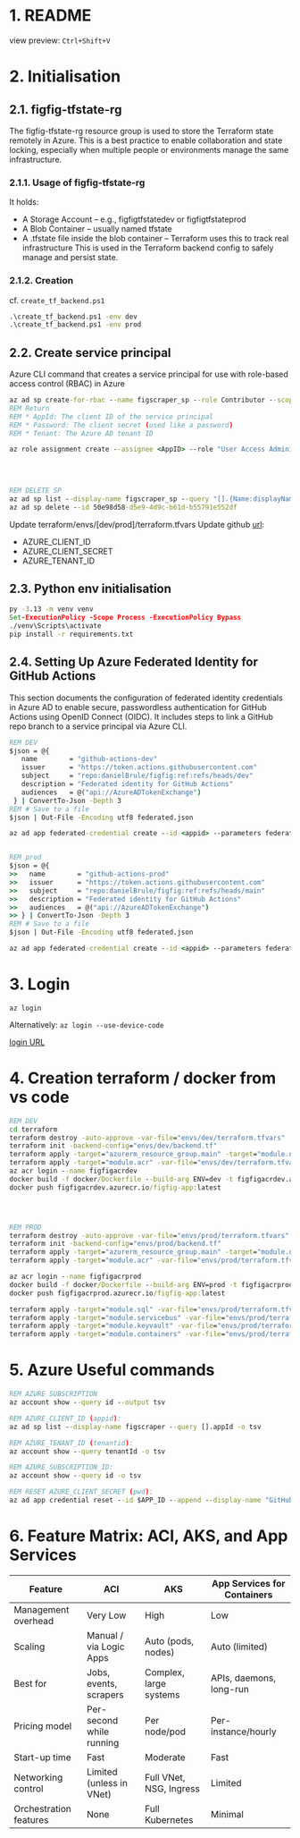 # 1. README
view preview: 
`Ctrl+Shift+V`

# 2. Initialisation 
## 2.1.  figfig-tfstate-rg
The figfig-tfstate-rg resource group is used to store the Terraform state remotely in Azure. This is a best practice to enable collaboration and state locking, especially when multiple people or environments manage the same infrastructure.

### 2.1.1. Usage of figfig-tfstate-rg
It holds:
* A Storage Account – e.g., figfigtfstatedev or figfigtfstateprod
* A Blob Container – usually named tfstate
* A .tfstate file inside the blob container – Terraform uses this to track real infrastructure
This is used in the Terraform backend config to safely manage and persist state.

### 2.1.2. Creation
cf. `create_tf_backend.ps1`
```cmd
.\create_tf_backend.ps1 -env dev
.\create_tf_backend.ps1 -env prod
```

## 2.2. Create service principal 
Azure CLI command that creates a service principal for use with role-based access control (RBAC) in Azure
```cmd
az ad sp create-for-rbac --name figscraper_sp --role Contributor --scopes /subscriptions/051a6d90-968b-4010-896c-8bdb26a892d0
REM Return
REM * AppId: The client ID of the service principal
REM * Password: The client secret (used like a password)
REM * Tenant: The Azure AD tenant ID

az role assignment create --assignee <AppID> --role "User Access Administrator" --scope /subscriptions/051a6d90-968b-4010-896c-8bdb26a892d0
  
  
  

REM DELETE SP
az ad sp list --display-name figscraper_sp --query "[].{Name:displayName, AppId:appId, ObjectId:objectId}" -o table
az ad sp delete --id 50e98d58-d5e9-4d9c-b61d-b55791e552df
```

Update terraform/envs/[dev/prod]/terraform.tfvars
Update github [url](https://github.com/danielBrule/figfig/settings/secrets/actions):
* AZURE_CLIENT_ID
* AZURE_CLIENT_SECRET
* AZURE_TENANT_ID


## 2.3. Python env initialisation 
```cmd
py -3.13 -m venv venv
Set-ExecutionPolicy -Scope Process -ExecutionPolicy Bypass
./venv\Scripts\activate
pip install -r requirements.txt
```


## 2.4. Setting Up Azure Federated Identity for GitHub Actions

This section documents the configuration of federated identity credentials in Azure AD to enable secure, passwordless authentication for GitHub Actions using OpenID Connect (OIDC). It includes steps to link a GitHub repo branch to a service principal via Azure CLI.

```cmd
REM DEV
$json = @{
   name        = "github-actions-dev"
   issuer      = "https://token.actions.githubusercontent.com"
   subject     = "repo:danielBrule/figfig:ref:refs/heads/dev"
   description = "Federated identity for GitHub Actions"
   audiences   = @("api://AzureADTokenExchange")
 } | ConvertTo-Json -Depth 3
REM # Save to a file
$json | Out-File -Encoding utf8 federated.json

az ad app federated-credential create --id <appid> --parameters federated.json


REM prod
$json = @{
>>   name        = "github-actions-prod"
>>   issuer      = "https://token.actions.githubusercontent.com"
>>   subject     = "repo:danielBrule/figfig:ref:refs/heads/main"
>>   description = "Federated identity for GitHub Actions"
>>   audiences   = @("api://AzureADTokenExchange")
>> } | ConvertTo-Json -Depth 3
REM # Save to a file
$json | Out-File -Encoding utf8 federated.json

az ad app federated-credential create --id <appid> --parameters federated.json


```


# 3. Login
```az login ```

Alternatively: 
```az login --use-device-code```

[login URL](https://microsoft.com/devicelogin)


# 4. Creation terraform / docker from vs code 

```cmd
REM DEV
cd terraform
terraform destroy -auto-approve -var-file="envs/dev/terraform.tfvars"
terraform init -backend-config="envs/dev/backend.tf"
terraform apply -target="azurerm_resource_group.main" -target="module.network" -auto-approve -var-file="envs/dev/terraform.tfvars" 
terraform apply -target="module.acr" -var-file="envs/dev/terraform.tfvars" -auto-approve
az acr login --name figfigacrdev
docker build -f docker/Dockerfile --build-arg ENV=dev -t figfigacrdev.azurecr.io/figfig-app:latest .
docker push figfigacrdev.azurecr.io/figfig-app:latest




REM PROD
terraform destroy -auto-approve -var-file="envs/prod/terraform.tfvars"
terraform init -backend-config="envs/prod/backend.tf"
terraform apply -target="azurerm_resource_group.main" -target="module.network" -auto-approve -var-file="envs/prod/terraform.tfvars" 
terraform apply -target="module.acr" -var-file="envs/prod/terraform.tfvars" -auto-approve

az acr login --name figfigacrprod
docker build -f docker/Dockerfile --build-arg ENV=prod -t figfigacrprod.azurecr.io/figfig-app:latest .
docker push figfigacrprod.azurecr.io/figfig-app:latest

terraform apply -target="module.sql" -var-file="envs/prod/terraform.tfvars" -auto-approve
terraform apply -target="module.servicebus" -var-file="envs/prod/terraform.tfvars" -auto-approve
terraform apply -target="module.keyvault" -var-file="envs/prod/terraform.tfvars" -auto-approve
terraform apply -target="module.containers" -var-file="envs/prod/terraform.tfvars" -auto-approve

```




# 5. Azure Useful commands 

```cmd
REM AZURE SUBSCRIPTION 
az account show --query id --output tsv

REM AZURE_CLIENT_ID (appid): 
az ad sp list --display-name figscraper --query [].appId -o tsv

REM AZURE_TENANT_ID (tenantid):
az account show --query tenantId -o tsv

REM AZURE_SUBSCRIPTION_ID: 
az account show --query id -o tsv

REM RESET AZURE_CLIENT_SECRET (pwd): 
az ad app credential reset --id $APP_ID --append --display-name "GitHub Actions Secret" --years 1

```



# 6. Feature Matrix: ACI, AKS, and App Services
| Feature                 | ACI                          | AKS                          | App Services for Containers       |
|-------------------------|------------------------------|-------------------------------|-----------------------------------|
| Management overhead     | Very Low                     | High                          | Low                               |
| Scaling                 | Manual / via Logic Apps      | Auto (pods, nodes)            | Auto (limited)                    |
| Best for                | Jobs, events, scrapers       | Complex, large systems        | APIs, daemons, long-run           |
| Pricing model           | Per-second while running     | Per node/pod                  | Per-instance/hourly               |
| Start-up time           | Fast                         | Moderate                      | Fast                              |
| Networking control      | Limited (unless in VNet)     | Full VNet, NSG, Ingress       | Limited                           |
| Orchestration features  | None                         | Full Kubernetes               | Minimal                           |
